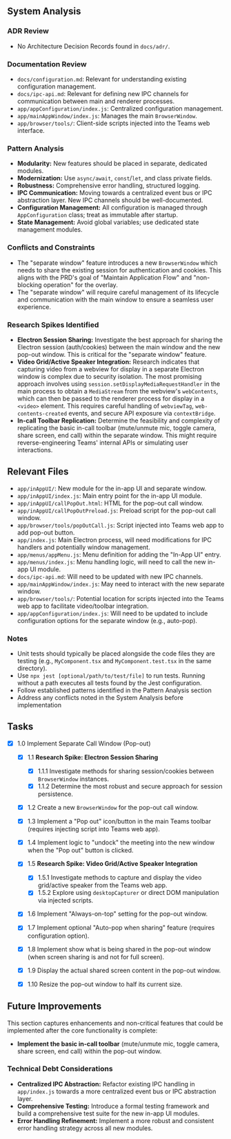 ## System Analysis

### ADR Review

- No Architecture Decision Records found in `docs/adr/`.

### Documentation Review

- `docs/configuration.md`: Relevant for understanding existing configuration management.
- `docs/ipc-api.md`: Relevant for defining new IPC channels for communication between main and renderer processes.
- `app/appConfiguration/index.js`: Centralized configuration management.
- `app/mainAppWindow/index.js`: Manages the main `BrowserWindow`.
- `app/browser/tools/`: Client-side scripts injected into the Teams web interface.

### Pattern Analysis

- **Modularity:** New features should be placed in separate, dedicated modules.
- **Modernization:** Use `async/await`, `const`/`let`, and class private fields.
- **Robustness:** Comprehensive error handling, structured logging.
- **IPC Communication:** Moving towards a centralized event bus or IPC abstraction layer. New IPC channels should be well-documented.
- **Configuration Management:** All configuration is managed through `AppConfiguration` class; treat as immutable after startup.
- **State Management:** Avoid global variables; use dedicated state management modules.

### Conflicts and Constraints

- The "separate window" feature introduces a new `BrowserWindow` which needs to share the existing session for authentication and cookies. This aligns with the PRD's goal of "Maintain Application Flow" and "non-blocking operation" for the overlay.
- The "separate window" will require careful management of its lifecycle and communication with the main window to ensure a seamless user experience.

### Research Spikes Identified

- **Electron Session Sharing:** Investigate the best approach for sharing the Electron session (auth/cookies) between the main window and the new pop-out window. This is critical for the "separate window" feature.
- **Video Grid/Active Speaker Integration:** Research indicates that capturing video from a webview for display in a separate Electron window is complex due to security isolation. The most promising approach involves using `session.setDisplayMediaRequestHandler` in the main process to obtain a `MediaStream` from the webview's `webContents`, which can then be passed to the renderer process for display in a `<video>` element. This requires careful handling of `webviewTag`, `web-contents-created` events, and secure API exposure via `contextBridge`.
- **In-call Toolbar Replication:** Determine the feasibility and complexity of replicating the basic in-call toolbar (mute/unmute mic, toggle camera, share screen, end call) within the separate window. This might require reverse-engineering Teams' internal APIs or simulating user interactions.

## Relevant Files

- `app/inAppUI/`: New module for the in-app UI and separate window.
- `app/inAppUI/index.js`: Main entry point for the in-app UI module.
- `app/inAppUI/callPopOut.html`: HTML for the pop-out call window.
- `app/inAppUI/callPopOutPreload.js`: Preload script for the pop-out call window.
- `app/browser/tools/popOutCall.js`: Script injected into Teams web app to add pop-out button.
- `app/index.js`: Main Electron process, will need modifications for IPC handlers and potentially window management.
- `app/menus/appMenu.js`: Menu definition for adding the "In-App UI" entry.
- `app/menus/index.js`: Menu handling logic, will need to call the new in-app UI module.
- `docs/ipc-api.md`: Will need to be updated with new IPC channels.
- `app/mainAppWindow/index.js`: May need to interact with the new separate window.
- `app/browser/tools/`: Potential location for scripts injected into the Teams web app to facilitate video/toolbar integration.
- `app/appConfiguration/index.js`: Will need to be updated to include configuration options for the separate window (e.g., auto-pop).

### Notes

- Unit tests should typically be placed alongside the code files they are testing (e.g., `MyComponent.tsx` and `MyComponent.test.tsx` in the same directory).
- Use `npx jest [optional/path/to/test/file]` to run tests. Running without a path executes all tests found by the Jest configuration.
- Follow established patterns identified in the Pattern Analysis section
- Address any conflicts noted in the System Analysis before implementation

## Tasks

- [x] 1.0 Implement Separate Call Window (Pop-out)
  - [x] 1.1 **Research Spike: Electron Session Sharing**
    - [x] 1.1.1 Investigate methods for sharing session/cookies between `BrowserWindow` instances.
    - [x] 1.1.2 Determine the most robust and secure approach for session persistence.
  - [x] 1.2 Create a new `BrowserWindow` for the pop-out call window.
  - [x] 1.3 Implement a "Pop out" icon/button in the main Teams toolbar (requires injecting script into Teams web app).
  - [x] 1.4 Implement logic to "undock" the meeting into the new window when the "Pop out" button is clicked.
  - [x] 1.5 **Research Spike: Video Grid/Active Speaker Integration**
    - [x] 1.5.1 Investigate methods to capture and display the video grid/active speaker from the Teams web app.
    - [x] 1.5.2 Explore using `desktopCapturer` or direct DOM manipulation via injected scripts.

  - [x] 1.6 Implement "Always-on-top" setting for the pop-out window.
  - [x] 1.7 Implement optional "Auto-pop when sharing" feature (requires configuration option).
  - [x] 1.8 Implement show what is being shared in the pop-out window (when screen sharing is and not for full screen).
  - [x] 1.9 Display the actual shared screen content in the pop-out window.
  - [x] 1.10 Resize the pop-out window to half its current size.


## Future Improvements

This section captures enhancements and non-critical features that could be implemented after the core functionality is complete:

- **Implement the basic in-call toolbar** (mute/unmute mic, toggle camera, share screen, end call) within the pop-out window.

### Technical Debt Considerations

- **Centralized IPC Abstraction:** Refactor existing IPC handling in `app/index.js` towards a more centralized event bus or IPC abstraction layer.
- **Comprehensive Testing:** Introduce a formal testing framework and build a comprehensive test suite for the new in-app UI modules.
- **Error Handling Refinement:** Implement a more robust and consistent error handling strategy across all new modules.
